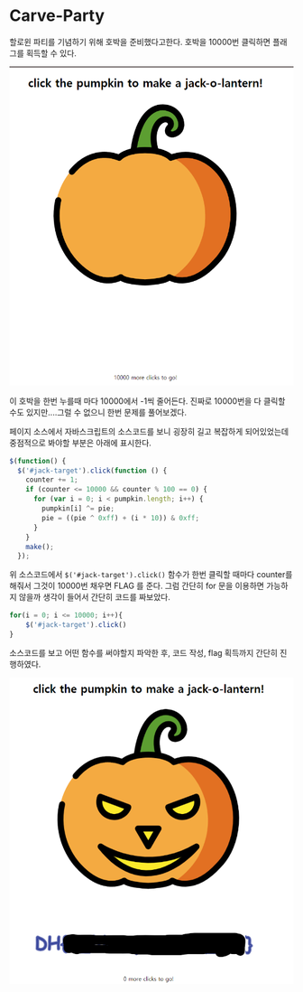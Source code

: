 # Carve-Party 
할로윈 파티를 기념하기 위해 호박을 준비했다고한다. 호박을 10000번 클릭하면 플래그를 획득할 수 있다.

![alt text](/assets/img/Dreamhack/carve-party/image.png)

이 호박을 한번 누를때 마다 10000에서 -1씩 줄어든다. 진짜로 10000번을 다 클릭할 수도 있지만....그럴 수 없으니 한번 문제를 풀어보겠다.

페이지 소스에서 자바스크립트의 소스코드를 보니 굉장히 길고 복잡하게 되어있었는데 중점적으로 봐야할 부분은 아래에 표시한다.

```javascript
$(function() {
  $('#jack-target').click(function () {
    counter += 1;
    if (counter <= 10000 && counter % 100 == 0) {
      for (var i = 0; i < pumpkin.length; i++) {
        pumpkin[i] ^= pie;
        pie = ((pie ^ 0xff) + (i * 10)) & 0xff;
      }
    }
    make();
  });
```

위 소스코드에서 `$('#jack-target').click()` 함수가 한번 클릭할 때마다 counter를 해줘서 그것이 10000번 채우면 FLAG 를 준다.
그럼 간단히 for 문을 이용하면 가능하지 않을까 생각이 들어서 간단히 코드를 짜보았다.

```javascript
for(i = 0; i <= 10000; i++){
    $('#jack-target').click()
}
```

소스코드를 보고 어떤 함수를 써야할지 파악한 후, 코드 작성, flag 획득까지 간단히 진행하였다.

![alt text](/assets/img/Dreamhack/carve-party/image-1.png)